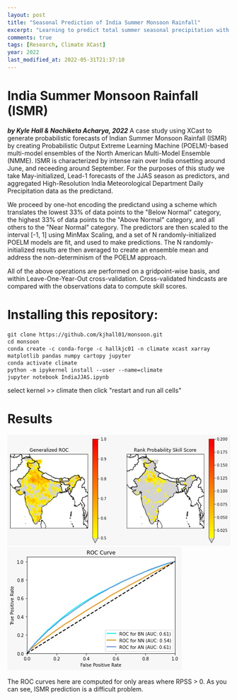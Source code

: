 ```yaml
---
layout: post
title: "Seasonal Prediction of India Summer Monsoon Rainfall"
excerpt: "Learning to predict total summer seasonal precipitation with Extreme Learning Machine (ELM) "
comments: true
tags: [Research, Climate XCast]
year: 2022
last_modified_at: 2022-05-31T21:37:10
---
```


# India Summer Monsoon Rainfall (ISMR)
***by Kyle Hall & Nachiketa Acharya, 2022***
A case study using XCast to generate probabilistic forecasts of Indian Summer Monsoon Rainfall (ISMR) by creating Probabilistic Output Extreme Learning Machine (POELM)-based multi-model ensembles of the North American Multi-Model Ensemble (NMME). ISMR is characterized by intense rain over India onsetting around June, and receeding around September. For the purposes of this study we take May-initialized, Lead-1 forecasts of the JJAS season as predictors, and aggregated High-Resolution India Meteorological Department Daily Precipitation data as the predictand. 

We proceed by one-hot encoding the predictand using a scheme which translates the lowest 33% of data points to the "Below Normal" category, the highest 33% of data points to the "Above Normal" category, and all others to the "Near Normal" category. The predictors are then scaled to the interval [-1, 1] using MinMax Scaling, and a set of N randomly-initialized POELM models are fit, and used to make predictions. The N randomly-initialized results are then averaged to create an ensemble mean and address the non-determinism of the POELM approach. 

All of the above operations are performed on a gridpoint-wise basis, and within Leave-One-Year-Out cross-validation. Cross-validated hindcasts are compared with the observations data to compute skill scores. 

# Installing this repository: 

```
git clone https://github.com/kjhall01/monsoon.git
cd monsoon
conda create -c conda-forge -c hallkjc01 -n climate xcast xarray matplotlib pandas numpy cartopy jupyter
conda activate climate 
python -m ipykernel install --user --name=climate
jupyter notebook IndiaJJAS.ipynb
```

select kernel >> climate
then click "restart and run all cells" 

# Results
![generalized ROC & RPSS](https://raw.githubusercontent.com/kjhall01/monsoon/main/1f04c617-a650-410e-8c1b-5485b4d30c99.jpg)
![ROC curves](https://raw.githubusercontent.com/kjhall01/monsoon/main/612ac28a-f331-416e-b7f4-6fead21740c5.jpg)

The ROC curves here are computed for only areas where RPSS > 0. As you can see, ISMR prediction is a difficult problem.
